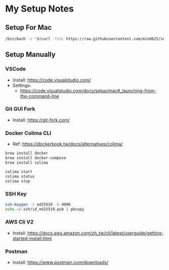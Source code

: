 # My Setup Notes

## Setup For Mac
```bash
/bin/bash -c "$(curl -fsSL https://raw.githubusercontent.com/min0625/setup/HEAD/setup.sh)"
```

## Setup Manually

### VSCode
- Install: https://code.visualstudio.com/
- Settings:
    - https://code.visualstudio.com/docs/setup/mac#_launching-from-the-command-line

### Git GUI Fork
- Install: https://git-fork.com/

### Docker Colima CLI
- Ref: https://dockerbook.tw/docs/alternatives/colima/
```sh
brew install docker
brew install docker-compose
brew install colima

colima start
colima status
colima stop
```

### SSH Key
```sh
ssh-keygen -t ed25519 -b 4096
echo ~/.ssh/id_ed25519.pub | pbcopy
```

### AWS Cli V2
- Install: https://docs.aws.amazon.com/zh_tw/cli/latest/userguide/getting-started-install.html

### Postman
- Install: https://www.postman.com/downloads/
